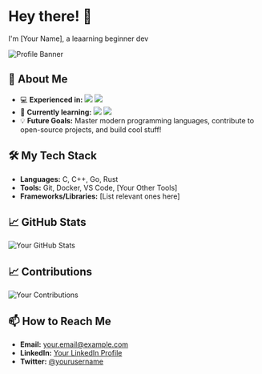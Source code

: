 # Hey there! 👋

I'm [Your Name], a leaarning beginner dev

![Profile Banner](https://via.placeholder.com/1200x300?text=Welcome+to+My+GitHub+Profile) <!-- Replace this with your own banner image -->

## 🚀 About Me

- 💻 **Experienced in:**
<img src="https://www.pngkit.com/png/full/101-1010012_download-png.png" style="max-width: 100%; height: auto;">  <img src="https://logodix.com/logo/1137946.png" style="max-width: 100%; height: auto;">
- 🌱 **Currently learning:**
<img src="https://static.vecteezy.com/system/resources/previews/012/697/296/original/3d-golang-programming-language-logo-free-png.png" style="max-width: 100%; height: auto;"> <img src="https://upload.wikimedia.org/wikipedia/commons/thumb/2/20/Rustacean-orig-noshadow.svg/440px-Rustacean-orig-noshadow.svg.png" style="max-width: 100%; height: auto;">
- 💡 **Future Goals:** Master modern programming languages, contribute to open-source projects, and build cool stuff!

## 🛠️ My Tech Stack

- **Languages:** C, C++, Go, Rust
- **Tools:** Git, Docker, VS Code, [Your Other Tools]
- **Frameworks/Libraries:** [List relevant ones here]
<!--
## 🌟 Current Projects

1. **[Project Name](Link to Project)**
   - Description: Brief description of the project.
   - Tech Stack: C++, Docker

2. **[Another Project](Link to Project)**
   - Description: Brief description of the project.
   - Tech Stack: Go, Kubernetes
-->
## 📈 GitHub Stats

![Your GitHub Stats](https://github-readme-stats.vercel.app/api?username=yourusername&show_icons=true&hide_title=false&hide=prs&count_private=true&hide_border=true&theme=radical)

## 📈 Contributions

![Your Contributions](https://github-readme-streak-stats.herokuapp.com/?user=yourusername&theme=radical)

## 📫 How to Reach Me

- **Email:** [your.email@example.com](mailto:your.email@example.com)
- **LinkedIn:** [Your LinkedIn Profile](https://www.linkedin.com/in/yourprofile)
- **Twitter:** [@yourusername](https://twitter.com/yourusername)
<!--
## 🎨 Fun Stuff

Here’s a little something to brighten your day:

![GitHub Contribution Graph](https://activity-graph.herokuapp.com/graph?username=yourusername&theme=github&hide_border=true)

---

Thanks for stopping by! Feel free to connect with me or check out my projects. 😄
-->
<!--
**Jstmaul/Jstmaul** is a ✨ _special_ ✨ repository because its `README.md` (this file) appears on your GitHub profile.

Here are some ideas to get you started:

- 🔭 I’m currently working on ...
- 🌱 I’m currently learning ...
- 👯 I’m looking to collaborate on ...
- 🤔 I’m looking for help with ...
- 💬 Ask me about ...
- 📫 How to reach me: ...
- 😄 Pronouns: ...
- ⚡ Fun fact: ...
-->
